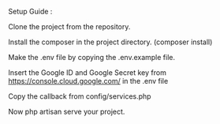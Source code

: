 
Setup Guide :

Clone the project from the repository.

Install the composer in the project directory. (composer install)

Make the .env file by copying the .env.example file.

Insert the Google ID and Google Secret key from https://console.cloud.google.com/ in the .env file

Copy the callback from config/services.php

Now php artisan serve your project.

